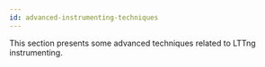 ```yaml
---
id: advanced-instrumenting-techniques
---
```


This section presents some advanced techniques related to
LTTng instrumenting.
